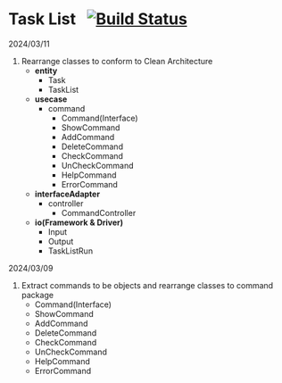 # Task List &nbsp; [![Build Status](https://travis-ci.org/codurance/task-list.png)](https://travis-ci.org/codurance/task-list)

2024/03/11
1.  Rearrange classes to conform to Clean Architecture
    -  **entity**
        -    Task
        -    TaskList
    -  **usecase**
        -    command
             -    Command(Interface)
             -    ShowCommand
             -    AddCommand
             -    DeleteCommand
             -    CheckCommand
             -    UnCheckCommand
             -    HelpCommand
             -    ErrorCommand
    -  **interfaceAdapter**
        -    controller  
             -    CommandController
    -  **io(Framework & Driver)**
        -    Input
        -    Output
        -    TaskListRun

2024/03/09  
1.  Extract commands to be objects and rearrange classes to command package  
    -  Command(Interface)
    -  ShowCommand
    -  AddCommand
    -  DeleteCommand
    -  CheckCommand
    -  UnCheckCommand
    -  HelpCommand
    -  ErrorCommand
